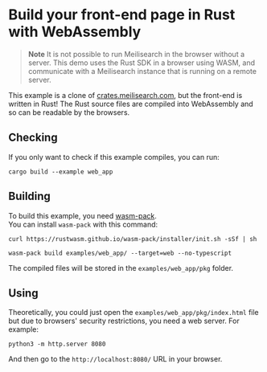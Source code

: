 # Build your front-end page in Rust with WebAssembly

> **Note**
> It is not possible to run Meilisearch in the browser without a server. This demo uses the Rust SDK in a browser using WASM, and communicate with a Meilisearch instance that is running on a remote server.

This example is a clone of [crates.meilisearch.com](https://crates.meilisearch.com), but the front-end is written in Rust!
The Rust source files are compiled into WebAssembly and so can be readable by the browsers.

## Checking

If you only want to check if this example compiles, you can run:

```console
cargo build --example web_app
```

## Building

To build this example, you need [wasm-pack](https://github.com/rustwasm/wasm-pack).\
You can install `wasm-pack` with this command:
```console
curl https://rustwasm.github.io/wasm-pack/installer/init.sh -sSf | sh
```

```console
wasm-pack build examples/web_app/ --target=web --no-typescript
```

The compiled files will be stored in the `examples/web_app/pkg` folder.

## Using

Theoretically, you could just open the `examples/web_app/pkg/index.html` file but due to browsers' security restrictions, you need a web server. For example:

```console
python3 -m http.server 8080
```

And then go to the `http://localhost:8080/` URL in your browser.
